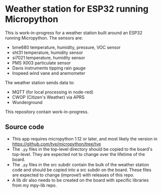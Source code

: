Weather station for ESP32 running Micropython
=============================================

This is work-in-progress for a weather station built around an ESP32 running Micropython.
The sensors are:
- bme680 temperature, humidity, pressure, VOC sensor
- sht31 temperature, humidity sensor
- si7021 temperature, humidity sensor
- PMS X003 particulate sensor
- Davis instruments tipping rain gauge
- Inspeed wind vane and anemometer

The weather station sends data to:
- MQTT (for local processing in node-red)
- CWOP (Citizen's Weather) via APRS
- Wunderground

This repository contain work-in-progress.

Source code
-----------
- This app requires micropython 1.12 or later, and most likely the version in
  https://github.com/tve/micropython/tree/tve
- The `.py` files in the top-level directory should be copied to the board's top-level. They are
  expected not to change over the lifetime of the board.
- The `.py` files in the src subdir contain the bulk of the weather station code and should be
  copied into a src subdir on the board. These files are expected to change (improve!) with releases
  of this repo.
- A lib dir also needs to be created on the board with specific libraries from my mpy-lib repo.
